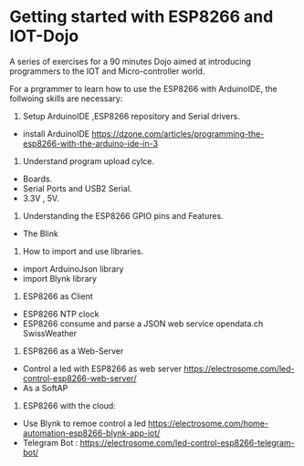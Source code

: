 # Getting started with ESP8266 and IOT-Dojo
A series of exercises for a 90 minutes Dojo aimed at introducing programmers to the IOT and Micro-controller world.

For a prgrammer to learn how to use the ESP8266 with ArduinoIDE, the follwoing skills are necessary:

1. Setup ArduinoIDE ,ESP8266 repository and Serial drivers.
  * install ArduinoIDE https://dzone.com/articles/programming-the-esp8266-with-the-arduino-ide-in-3
1. Understand program upload cylce. 
  * Boards. 
  * Serial Ports and USB2 Serial. 
  * 3.3V , 5V. 
1. Understanding the ESP8266 GPIO pins and Features. 
  * The Blink
1. How to import and use libraries.
  * import ArduinoJson library
  * import Blynk library
1. ESP8266 as Client
  * ESP8266 NTP clock
  * ESP8266 consume and parse a JSON web service opendata.ch SwissWeather 
1. ESP8266 as a Web-Server
  * Control a led with ESP8266 as web server https://electrosome.com/led-control-esp8266-web-server/
  * As a SoftAP
1. ESP8266 with the cloud:
  * Use Blynk to remoe control a led https://electrosome.com/home-automation-esp8266-blynk-app-iot/
  * Telegram Bot : https://electrosome.com/led-control-esp8266-telegram-bot/
